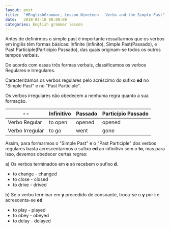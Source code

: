 ```yaml
---
layout: post
title:  "#EnglishGrammar, Lesson Nineteen - Verbs and the Simple Past"
date:   2018-04-18 00:09:00
categories: English grammar lesson
---
```


Antes de definirmos o simple past é importante ressaltarmos que os verbos em inglês têm formas básicas: Infinite (infinito), Simple Past(Passado), e Past Participle(Particípio Passado), das quais originam-se todos os outros tempos verbais.

De acordo com essas três formas verbais, classificamos os verbos Regulares e Irregulares.

Caracterizamos os verbos regulares pelo acréscimo do sufixo **ed** no "Simple Past" e no "Past Participle".

Os verbos irregulares não obedecem a nenhuma regra quanto a sua formação.


--|Infinitivo | Passado | Particípio Passado
--------------|------------|---------|--------------------
Verbo Regular | to open | opened | opened
Verbo Irregular | to go | went | gone  


Assim, para formarmos o "Simple Past" e o "Past Participle" dos verbos regulares basta acrescentarmos o sufixo **ed** ao infinitivo sem o **to**, mas para isso, devemos obedecer certas regras:

a) Os verbos terminados em **e** só recebem o sufixo **d**.

 - to change - changed
 - to close - closed
 - to drive - drived

b) Se o verbo terminar em **y** precedido de consoante, troca-se o **y** por **i** e acrescenta-se **ed**

 - to play - played
 - to obey - obeyed
 - to delay - delayed

 
